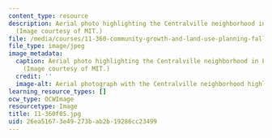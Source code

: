 ```yaml
---
content_type: resource
description: Aerial photo highlighting the Centralville neighborhood in Lowell, MA.
  (Image courtesy of MIT.)
file: /media/courses/11-360-community-growth-and-land-use-planning-fall-2005/26ea51673e49273bab2b19286cc23499_11-360f05.jpg
file_type: image/jpeg
image_metadata:
  caption: Aerial photo highlighting the Centralville neighborhood in Lowell, MA.
    (Image courtesy of MIT.)
  credit: ''
  image-alt: Aerial photograph with the Centralville neighborhood highlighted in pink.
learning_resource_types: []
ocw_type: OCWImage
resourcetype: Image
title: 11-360f05.jpg
uid: 26ea5167-3e49-273b-ab2b-19286cc23499
---
```

